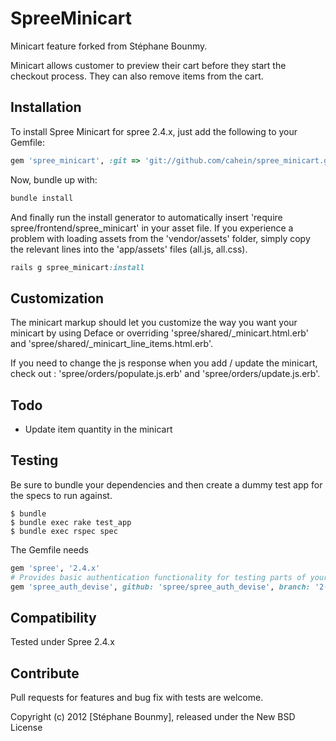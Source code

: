 SpreeMinicart
=============

Minicart feature forked from Stéphane Bounmy.

Minicart allows customer to preview their cart before they start the checkout process. They can also remove items from the cart.

Installation
------------

To install Spree Minicart for spree 2.4.x, just add the following to your Gemfile:


```ruby
gem 'spree_minicart', :git => 'git://github.com/cahein/spree_minicart.git', :branch => "2-4-stable"
```

Now, bundle up with:

```ruby
bundle install
```

And finally run the install generator to automatically insert 'require spree/frontend/spree_minicart' in your asset file. If you experience a problem with loading assets from the 'vendor/assets' folder, simply copy the relevant lines into the 'app/assets' files (all.js, all.css).

```ruby
rails g spree_minicart:install
```

Customization
-------------

The minicart markup should let you customize the way you want your minicart by using Deface or overriding 'spree/shared/_minicart.html.erb' and 'spree/shared/_minicart_line_items.html.erb'.

If you need to change the js response when you add / update the minicart, check out : 'spree/orders/populate.js.erb' and 'spree/orders/update.js.erb'.


Todo
-------

- Update item quantity in the minicart

Testing
-------

Be sure to bundle your dependencies and then create a dummy test app for the specs to run against.

    $ bundle
    $ bundle exec rake test_app
    $ bundle exec rspec spec

The Gemfile needs

```ruby
gem 'spree', '2.4.x'
# Provides basic authentication functionality for testing parts of your engine
gem 'spree_auth_devise', github: 'spree/spree_auth_devise', branch: '2-4-stable'
```

Compatibility
------------

Tested under Spree 2.4.x

Contribute
----------

Pull requests for features and bug fix with tests are welcome.

Copyright (c) 2012 [Stéphane Bounmy], released under the New BSD License
